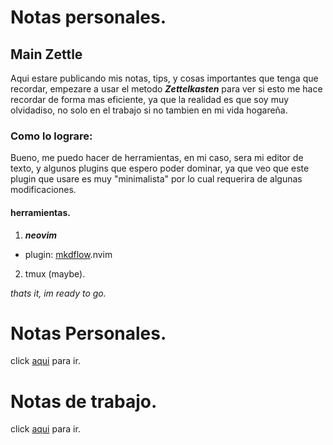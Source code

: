 # Notas personales.

## Main Zettle
Aqui estare publicando mis notas, tips, y cosas importantes que tenga que 
recordar, empezare a usar el metodo ***Zettelkasten***    para ver si esto me hace
recordar de forma mas eficiente, ya que la realidad es que soy muy olvidadiso,
no solo en el trabajo si no tambien en mi vida hogareña.

### Como lo lograre:
Bueno, me puedo hacer de herramientas, en mi caso, sera mi editor de texto, y 
algunos plugins que espero poder dominar, ya que veo que este plugin que usare 
es muy "minimalista" por lo cual requerira de algunas modificaciones.

#### herramientas.
1. ***neovim*** 
  - plugin: [mkdflow](202210020921_mkdflow.md).nvim
2. tmux (maybe).

*thats it, im ready to go.*

# Notas Personales.
click [aqui](202210020921_notas-personales) para ir.

# Notas de trabajo.
click [aqui](202210020938_notas-de-trabajo..md) para ir.
